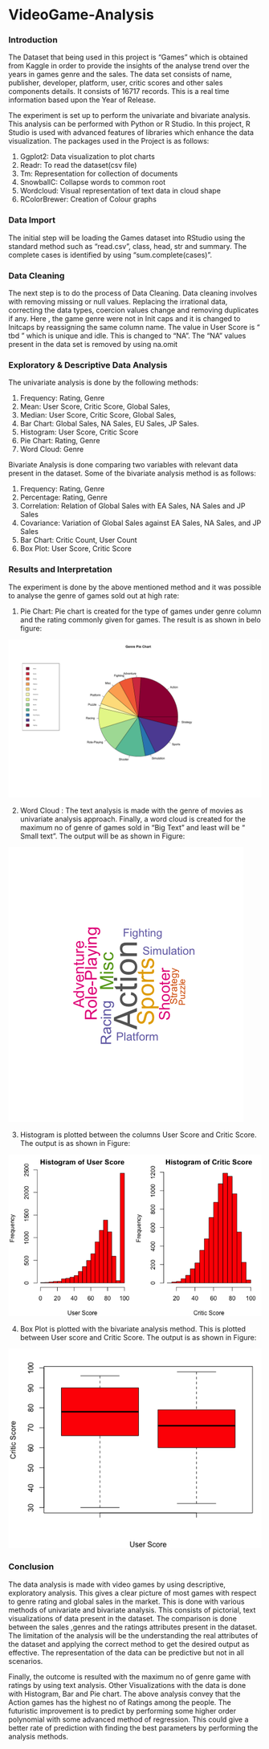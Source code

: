# VideoGame-Analysis

### Introduction 

   The Dataset that being used in this project is “Games” which is obtained from Kaggle in order to provide the insights of the analyse trend over the years in games genre and the sales. The data set consists of name, publisher, developer, platform, user, critic scores and other sales components details. It consists of 16717 records. This is a real time information based upon the Year of Release.
  
  The experiment is set up to perform the univariate and bivariate analysis. This analysis can be performed with Python or R Studio. In this project, R Studio is used with advanced features of libraries which enhance the data visualization. The packages used in the Project is as follows:
1. Ggplot2: Data visualization to plot charts
2. Readr: To read the dataset(csv file)
3. Tm: Representation for collection of documents
4. SnowballC: Collapse words to common root
5. Wordcloud: Visual representation of text data in cloud shape
6. RColorBrewer: Creation of Colour graphs

 ### Data Import
 
  The initial step will be loading the Games dataset into RStudio using the standard method such as “read.csv”, class, head, str and summary. The complete cases is identified by using “sum.complete(cases)”.
 
 ### Data Cleaning
 
 The next step is to do the process of Data Cleaning. Data cleaning involves with removing missing or null values. Replacing the irrational data, correcting the data types, coercion values change and removing duplicates if any. Here , the game genre were not in Init caps and it is changed to Initcaps by reassigning the same column name. The value in User Score is “ tbd ” which is unique and idle. This is changed to “NA”. The “NA” values present in the data set is removed by using na.omit 
 
 ### Exploratory & Descriptive Data Analysis
 
 The univariate analysis is done by the following methods:
 
1. Frequency: Rating, Genre
2. Mean: User Score, Critic Score, Global Sales,
3. Median: User Score, Critic Score, Global Sales,
4. Bar Chart: Global Sales, NA Sales, EU Sales, JP Sales.
5. Histogram: User Score, Critic Score
6. Pie Chart: Rating, Genre
7. Word Cloud: Genre

Bivariate Analysis is done comparing two variables with relevant data present in the dataset. Some of the bivariate analysis method is as follows:

1. Frequency: Rating, Genre
2. Percentage: Rating, Genre
3. Correlation: Relation of Global Sales with EA Sales, NA Sales and JP Sales
4. Covariance: Variation of Global Sales against EA Sales, NA Sales, and JP Sales
5. Bar Chart: Critic Count, User Count
6. Box Plot: User Score, Critic Score

### Results and Interpretation
The experiment is done by the above mentioned method and it was possible to analyse the genre of games sold out at high rate:
1. Pie Chart: Pie chart is created for the type of games under genre column and the rating commonly given for games. The result is as shown in belo figure:

![](Visualizations/Pie%20Chart.png)

2. Word Cloud : The text analysis is made with the genre of movies as univariate analysis approach. Finally, a word cloud is created for the maximum no of genre of games sold in “Big Text” and least will be “ Small text”. The output will be as shown in Figure:

![](Visualizations/WordCloud.png)

3. Histogram is plotted between the columns User Score and Critic Score. The output is as shown in Figure:

![](Visualizations/Histogram.png)

4. Box Plot is plotted with the bivariate analysis method. This is plotted between User score and Critic Score. The output is as shown in Figure:

![](Visualizations/Boxplot.png)

### Conclusion

The data analysis is made with video games by using descriptive, exploratory analysis. This gives a clear picture of most games with respect to genre rating and global sales in the market. This is done with various methods of univariate and bivariate analysis. This consists of pictorial, text visualizations of data present in the dataset. The comparison is done between the sales ,genres and the ratings attributes present in the dataset. The limitation of the analysis will be the understanding the real attributes of the dataset and applying the correct method to get the desired output as effective. The representation of the data can be predictive but not in all scenarios.

Finally, the outcome is resulted with the maximum no of genre game with ratings by using text analysis. Other Visualizations with the data is done with Histogram, Bar and Pie chart. The above analysis convey that the Action games has the highest no of Ratings among the people. The futuristic improvement is to predict by performing some higher order polynomial with some advanced method of regression. This could give a better rate of prediction with finding the best parameters by performing the analysis methods.

